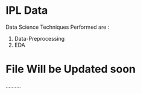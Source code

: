 # IPL Data
Data Science Techniques Performed are :

1) Data-Preprocessing
2) EDA

# File Will be Updated soon


..........
